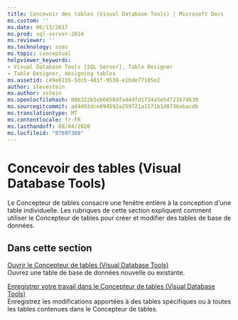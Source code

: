 ```yaml
---
title: Concevoir des tables (Visual Database Tools) | Microsoft Docs
ms.custom: ''
ms.date: 06/13/2017
ms.prod: sql-server-2014
ms.reviewer: ''
ms.technology: ssms
ms.topic: conceptual
helpviewer_keywords:
- Visual Database Tools [SQL Server], Table Designer
- Table Designer, designing tables
ms.assetid: c49e0155-5dcb-481f-9538-e1bde77105e2
author: stevestein
ms.author: sstein
ms.openlocfilehash: 08b322b5eb6658dfa44dfd1734a5e5d721674630
ms.sourcegitcommit: ad4d92dce894592a259721a1571b1d8736abacdb
ms.translationtype: MT
ms.contentlocale: fr-FR
ms.lasthandoff: 08/04/2020
ms.locfileid: "87697368"
---
```

# <a name="design-tables-visual-database-tools"></a>Concevoir des tables (Visual Database Tools)
  Le Concepteur de tables consacre une fenêtre entière à la conception d'une table individuelle. Les rubriques de cette section expliquent comment utiliser le Concepteur de tables pour créer et modifier des tables de base de données.  
  
## <a name="in-this-section"></a>Dans cette section  
 [Ouvrir le Concepteur de tables &#40;Visual Database Tools&#41;](visual-database-tools.md)  
 Ouvrez une table de base de données nouvelle ou existante.  
  
 [Enregistrer votre travail dans le Concepteur de tables &#40;Visual Database Tools&#41;](../../database-engine/save-your-work-in-table-designer-visual-database-tools.md)  
 Enregistrez les modifications apportées à des tables spécifiques ou à toutes les tables contenues dans le Concepteur de tables.  
  
  
